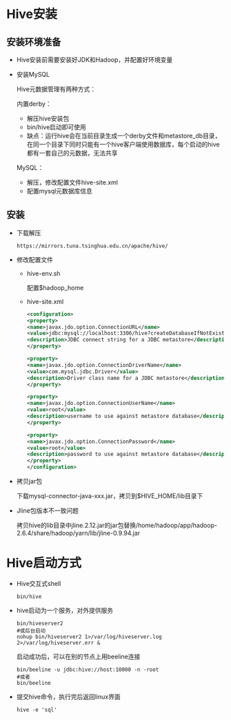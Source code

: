 # Hive安装

## 安装环境准备

- Hive安装前需要安装好JDK和Hadoop，并配置好环境变量

- 安装MySQL

  Hive元数据管理有两种方式：

  内置derby：

  - 解压hive安装包
  - bin/hive启动即可使用
  - 缺点：运行hive会在当前目录生成一个derby文件和metastore_db目录，在同一个目录下同时只能有一个hive客户端使用数据库，每个启动的hive都有一套自己的元数据，无法共享

  MySQL：

  - 解压，修改配置文件hive-site.xml
  - 配置mysql元数据库信息

## 安装

- 下载解压

  ```http
  https://mirrors.tuna.tsinghua.edu.cn/apache/hive/
  ```

- 修改配置文件

  - hive-env.sh

    配置$hadoop_home

  - hive-site.xml

    ```xml
    <configuration>
    <property>
    <name>javax.jdo.option.ConnectionURL</name>
    <value>jdbc:mysql://localhost:3306/hive?createDatabaseIfNotExist=true</value>
    <description>JDBC connect string for a JDBC metastore</description>
    </property>
    
    <property>
    <name>javax.jdo.option.ConnectionDriverName</name>
    <value>com.mysql.jdbc.Driver</value>
    <description>Driver class name for a JDBC metastore</description>
    </property>
    
    <property>
    <name>javax.jdo.option.ConnectionUserName</name>
    <value>root</value>
    <description>username to use against metastore database</description>
    </property>
    
    <property>
    <name>javax.jdo.option.ConnectionPassword</name>
    <value>root</value>
    <description>password to use against metastore database</description>
    </property>
    </configuration>
    ```

- 拷贝jar包

  下载mysql-connector-java-xxx.jar，拷贝到$HIVE_HOME/lib目录下

- Jline包版本不一致问题

  拷贝hive的lib目录中jline.2.12.jar的jar包替换/home/hadoop/app/hadoop-2.6.4/share/hadoop/yarn/lib/jline-0.9.94.jar

# Hive启动方式

- Hive交互式shell

  ```
  bin/hive
  ```

- hive启动为一个服务，对外提供服务

  ```
  bin/hiveserver2
  #或后台启动
  nohup bin/hiveserver2 1>/var/log/hiveserver.log 2>/var/log/hiveserver.err &
  ```

  启动成功后，可以在别的节点上用beeline连接

  ```
  bin/beeline -u jdbc:hive://host:10000 -n -root
  #或者
  bin/beeline
  ```

- 提交hive命令，执行完后返回linux界面

  ```
  hive -e 'sql'
  ```